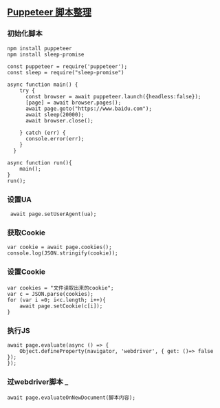 ## [Puppeteer 脚本整理](https://puffhub.github.io/)

### 初始化脚本
```
npm install puppeteer
npm install sleep-promise
```

```
const puppeteer = require('puppeteer');
const sleep = require("sleep-promise")

async function main() {
    try {
      const browser = await puppeteer.launch({headless:false});
      [page] = await browser.pages();
      await page.goto("https://www.baidu.com");
      await sleep(20000);
      await browser.close();
      
    } catch (err) {
      console.error(err);
    }
  }
  
async function run(){
	main();
}
run();
```

### 设置UA
``` await page.setUserAgent(ua);```

### 获取Cookie
``` 
var cookie = await page.cookies();
console.log(JSON.stringify(cookie));
```

### 设置Cookie
``` 
var cookies = "文件读取出来的cookie";
var c = JSON.parse(cookies);
for (var i =0; i<c.length; i++){
	await page.setCookie(c[i]);
}
```

### 执行JS
```
await page.evaluate(async () => {
    Object.defineProperty(navigator, 'webdriver', { get: ()=> false });
});
```

### 过webdriver脚本 [_](https://github.com/kingname/stealth.min.js)
```
await page.evaluateOnNewDocument(脚本内容);
```

